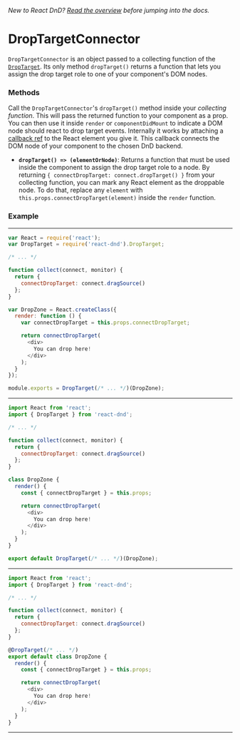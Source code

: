 *New to React DnD? [Read the overview](/docs-overview.html) before jumping into the docs.*

DropTargetConnector
===================

`DropTargetConnector` is an object passed to a collecting function of the [`DropTarget`](/docs-drop-target.html). Its only method `dropTarget()` returns a function that lets you assign the drop target role to one of your component's DOM nodes.

### Methods

Call the `DropTargetConnector`'s `dropTarget()` method inside your *collecting function*. This will pass the returned function to your component as a prop. You can then use it inside `render` or `componentDidMount` to indicate a DOM node should react to drop target events. Internally it works by attaching a [callback ref](https://facebook.github.io/react/docs/more-about-refs.html#the-ref-callback-attribute) to the React element you give it. This callback connects the DOM node of your component to the chosen DnD backend.

* **`dropTarget() => (elementOrNode)`**: Returns a function that must be used inside the component to assign the drop target role to a node. By returning `{ connectDropTarget: connect.dropTarget() }` from your collecting function, you can mark any React element as the droppable node. To do that, replace any `element` with `this.props.connectDropTarget(element)` inside the `render` function.

### Example

-------------------
```js
var React = require('react');
var DropTarget = require('react-dnd').DropTarget;

/* ... */

function collect(connect, monitor) {
  return {
    connectDropTarget: connect.dragSource()
  };
}

var DropZone = React.createClass({
  render: function () {
    var connectDropTarget = this.props.connectDropTarget;

    return connectDropTarget(
      <div>
        You can drop here!
      </div>
    );
  }
});

module.exports = DropTarget(/* ... */)(DropZone);
```
-------------------
```js
import React from 'react';
import { DropTarget } from 'react-dnd';

/* ... */

function collect(connect, monitor) {
  return {
    connectDropTarget: connect.dragSource()
  };
}

class DropZone {
  render() {
    const { connectDropTarget } = this.props;

    return connectDropTarget(
      <div>
        You can drop here!
      </div>
    );
  }
}

export default DropTarget(/* ... */)(DropZone);
```
-------------------
```js
import React from 'react';
import { DropTarget } from 'react-dnd';

/* ... */

function collect(connect, monitor) {
  return {
    connectDropTarget: connect.dragSource()
  };
}

@DropTarget(/* ... */)
export default class DropZone {
  render() {
    const { connectDropTarget } = this.props;

    return connectDropTarget(
      <div>
        You can drop here!
      </div>
    );
  }
}
```
-------------------

